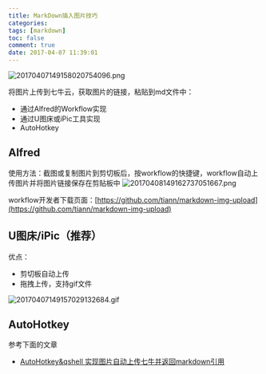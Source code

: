 ```yaml
---
title: MarkDown插入图片技巧
categories:
tags: [markdown]
toc: false
comment: true
date: 2017-04-07 11:39:01
---
```



![20170407149158020754096.png](http://o9xbyqajf.bkt.clouddn.com/20170407149158020754096.png)

将图片上传到七牛云，获取图片的链接，粘贴到md文件中：
- 通过Alfred的Workflow实现
- 通过U图床或iPic工具实现
- AutoHotkey

<!--more-->
## Alfred
使用方法：截图或复制图片到剪切板后，按workflow的快捷键，workflow自动上传图片并将图片链接保存在剪贴板中
![20170408149162737051667.png](http://o9xbyqajf.bkt.clouddn.com/20170408149162737051667.png)

workflow开发者下载页面：[https://github.com/tiann/markdown-img-upload](https://github.com/tiann/markdown-img-upload)

## U图床/iPic（推荐）
优点：

- 剪切板自动上传
- 拖拽上传，支持gif文件

![20170407149157029132684.gif](http://o9xbyqajf.bkt.clouddn.com/20170407149157029132684.gif)




## AutoHotkey
参考下面的文章

- [AutoHotkey&qshell 实现图片自动上传七牛并返回markdown引用](http://jverson.com/2016/08/30/autohotkey-markdown-uploadImage/)
